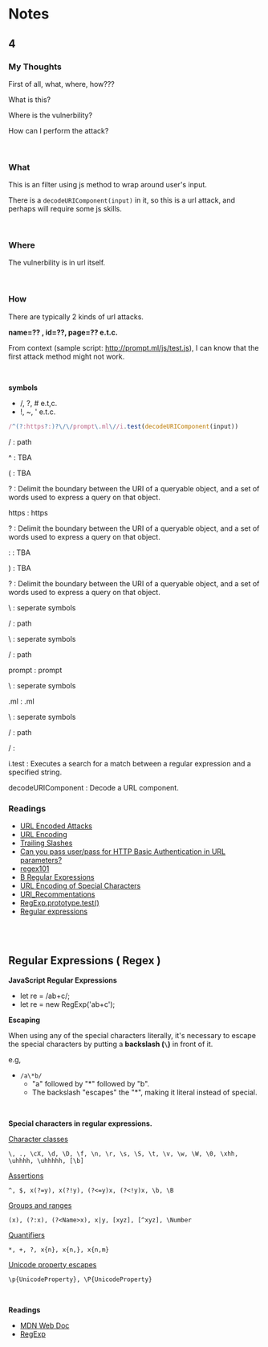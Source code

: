# Notes
## 4
### My Thoughts

First of all, what, where, how???

What is this?

Where is the vulnerbility?

How can I perform the attack?

<br>

### What
This is an filter using js method to wrap around user's input.

There is a ```decodeURIComponent(input)``` in it, so this is a url attack, and perhaps will require some js skills.

<br>

### Where
The vulnerbility is in url itself.

<br>

### How
There are typically 2 kinds of url attacks.

**name=?? , id=??, page=?? e.t.c.**

From context (sample script: http://prompt.ml/js/test.js), I can know that the first attack method might not work.

<br>

**symbols**
- /, ?, # e.t,c.
- !, ~, ' e.t.c.

```JavaScript
/^(?:https?:)?\/\/prompt\.ml\//i.test(decodeURIComponent(input))
```

/ : path

^ : TBA

( : TBA

? : Delimit the boundary between the URI of a queryable object, and a set of words used to express a query on that object.

https : https

? : Delimit the boundary between the URI of a queryable object, and a set of words used to express a query on that object.

: : TBA 

) : TBA

? : Delimit the boundary between the URI of a queryable object, and a set of words used to express a query on that object.

\ : seperate symbols

/ : path

\ : seperate symbols

/ : path

prompt : prompt

\ : seperate symbols

.ml : .ml

\ : seperate symbols

/ : path

/ : 

i.test : Executes a search for a match between a regular expression and a specified string. 

decodeURIComponent : Decode a URL component.


### Readings
- [URL Encoded Attacks](https://www.cgisecurity.com/lib/URLEmbeddedAttacks.html)
- [URL Encoding](https://developers.google.com/maps/url-encoding)
- [Trailing Slashes](https://en.ryte.com/wiki/Trailing_Slashes)
- [Can you pass user/pass for HTTP Basic Authentication in URL parameters?](https://serverfault.com/questions/371907/can-you-pass-user-pass-for-http-basic-authentication-in-url-parameters)
- [regex101](https://regex101.com)
- [B Regular Expressions](https://docs.oracle.com/cd/E20593_01/doc.560/e23601/app_regexp.htm)
- [URL Encoding of Special Characters](https://secure.n-able.com/webhelp/nc_9-1-0_so_en/content/sa_docs/api_level_integration/api_integration_urlencoding.html)
- [URI_Recommentations](https://www.w3.org/Addressing/URL/4_URI_Recommentations.html)
- [RegExp.prototype.test()](https://developer.mozilla.org/en-US/docs/Web/JavaScript/Reference/Global_Objects/RegExp/test)
- [Regular expressions](https://developer.mozilla.org/en-US/docs/Web/JavaScript/Guide/Regular_Expressions)

<br>

<br>

## Regular Expressions ( Regex )
**JavaScript Regular Expressions**
-   let re = /ab+c/;
-   let re = new RegExp('ab+c');

**Escaping**

When using any of the special characters literally, it's necessary to escape the special characters by putting a **backslash (```\```)** in front of it.

e.g,
- ```/a\*b/```
    - "a" followed by "*" followed by "b".
    - The backslash "escapes" the "*", making it literal instead of special.


<br>

**Special characters in regular expressions.**

[Character classes](https://developer.mozilla.org/en-US/docs/Web/JavaScript/Guide/Regular_Expressions)
```
\, ., \cX, \d, \D, \f, \n, \r, \s, \S, \t, \v, \w, \W, \0, \xhh, \uhhhh, \uhhhhh, [\b]	
```



[Assertions](https://developer.mozilla.org/en-US/docs/Web/JavaScript/Guide/Regular_Expressions/Assertions)
```
^, $, x(?=y), x(?!y), (?<=y)x, (?<!y)x, \b, \B
```



[Groups and ranges](https://developer.mozilla.org/en-US/docs/Web/JavaScript/Guide/Regular_Expressions/Groups_and_Ranges)
```
(x), (?:x), (?<Name>x), x|y, [xyz], [^xyz], \Number
```



[Quantifiers](https://developer.mozilla.org/en-US/docs/Web/JavaScript/Guide/Regular_Expressions/Quantifiers)
```
*, +, ?, x{n}, x{n,}, x{n,m}
```


[Unicode property escapes](https://developer.mozilla.org/en-US/docs/Web/JavaScript/Guide/Regular_Expressions/Unicode_Property_Escapes)
```
\p{UnicodeProperty}, \P{UnicodeProperty}
```



<br>

**Readings**
- [MDN Web Doc](https://developer.mozilla.org/en-US/docs/Web/JavaScript/Guide/Regular_Expressions)
- [RegExp](https://developer.mozilla.org/en-US/docs/Web/JavaScript/Reference/Global_Objects/RegExp)


<br>

<br>

